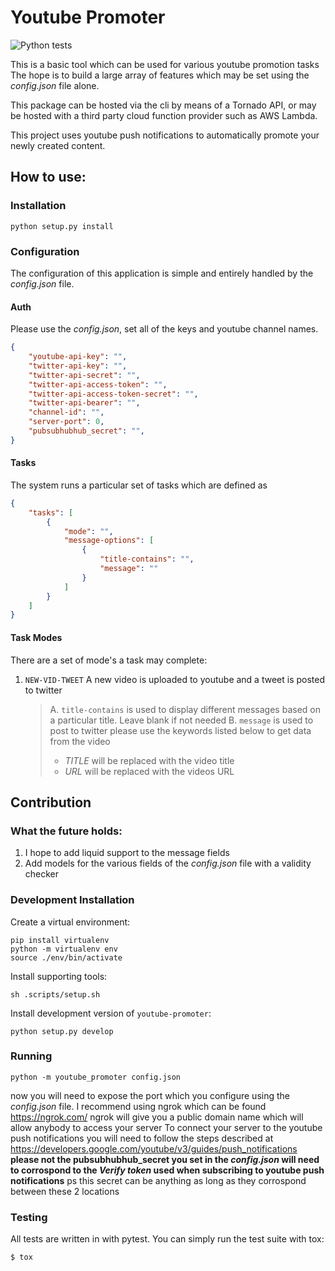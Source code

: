 # Youtube Promoter

![Python tests](https://github.com/ljlabs/youtube-promoter/workflows/Python%20tests/badge.svg)

This is a basic tool which can be used for various youtube promotion tasks
The hope is to build a large array of features which may be set using the
*config.json* file alone.

This package can be hosted via the cli by means of a Tornado API, or may
be hosted with a third party cloud function provider such as AWS Lambda.

This project uses youtube push notifications to automatically promote your
newly created content.


## How to use:

### Installation

    python setup.py install

### Configuration

The configuration of this application is simple and entirely handled by the
*config.json* file.
#### Auth
Please use the *config.json*, set all of the keys and youtube channel names.
```JSON
{
    "youtube-api-key": "",
    "twitter-api-key": "",
    "twitter-api-secret": "",
    "twitter-api-access-token": "",
    "twitter-api-access-token-secret": "",
    "twitter-api-bearer": "",
    "channel-id": "",
    "server-port": 0,
    "pubsubhubhub_secret": "",
}
```
#### Tasks
The system runs a particular set of tasks which are defined as
```JSON
{
    "tasks": [
        {
            "mode": "",
            "message-options": [
                {
                    "title-contains": "",
                    "message": ""
                }
            ]
        }
    ]
}
```
#### Task Modes
There are a set of mode's a task may complete:
1. `NEW-VID-TWEET` A new video is uploaded to youtube and a tweet is posted
to twitter
    >A. `title-contains` is used to display different messages based on a particular title.
    Leave blank if not needed
    B. `message` is used to post to twitter please use the keywords listed below to get data from the video
    >    * *TITLE* will be replaced with the video title
    >    * *URL* will be replaced with the videos URL

## Contribution

### What the future holds:
1. I hope to add liquid support to the message fields
2. Add models for the various fields of the *config.json* file with a validity checker

### Development Installation

Create a virtual environment:

    pip install virtualenv
    python -m virtualenv env
    source ./env/bin/activate

Install supporting tools:

    sh .scripts/setup.sh

Install development version of `youtube-promoter`:

    python setup.py develop

### Running

    python -m youtube_promoter config.json

now you will need to expose the port which you configure using the *config.json* file.
I recommend using ngrok which can be found https://ngrok.com/
ngrok will give you a public domain name which will allow anybody to access your server
To connect your server to the youtube push notifications you will need to
follow the steps described at https://developers.google.com/youtube/v3/guides/push_notifications
**please not the pubsubhubhub_secret you set in the *config.json* will need to corrospond
to the *Verify token* used when subscribing to youtube push notifications**
ps this secret can be anything as long as they corrospond between these 2 locations

### Testing

All tests are written in with pytest. You can simply run the test suite with tox:

    $ tox
